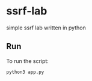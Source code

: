 # ssrf-lab
simple ssrf lab written in python

## Run

To run the script:

```bash
python3 app.py
```
